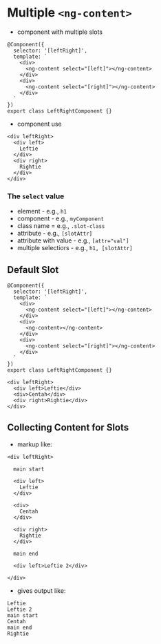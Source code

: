 # Multiple `<ng-content>`

* component with multiple slots

```
@Component({
  selector: '[leftRight]',
  template: `
    <div>
      <ng-content select="[left]"></ng-content>
    </div>
    <div>
      <ng-content select="[right]"></ng-content>
    </div>
  `
})
export class LeftRightComponent {}
```

* component use

```
<div leftRight>
  <div left>
    Leftie
  </div>
  <div right>
    Rightie
  </div>
</div>
```

### The `select` value

* element - e.g., `h1`
* component - e.g., `myComponent` 
* class name = e.g., `.slot-class`
* attribute - e.g., `[slotAttr]`
* attribute with value - e.g., `[attr="val"]`
* multiple selectiors - e.g., `h1, [slotAttr]`

## Default Slot

```
@Component({
  selector: '[leftRight]',
  template: `
    <div>
      <ng-content select="[left]"></ng-content>
    </div>
    <div>
      <ng-content></ng-content>
    </div>
    <div>
      <ng-content select="[right]"></ng-content>
    </div>
  `
})
export class LeftRightComponent {}
```

```
<div leftRight>
  <div left>Leftie</div>
  <div>Centah</div>
  <div right>Rightie</div>
</div>
```

## Collecting Content for Slots

* markup like:

```
<div leftRight>

  main start

  <div left>
    Leftie
  </div>

  <div>
    Centah
  </div>

  <div right>
    Rightie
  </div>

  main end

  <div left>Leftie 2</div>

</div>
```

* gives output like:

```
Leftie
Leftie 2
main start
Centah
main end
Rightie
```